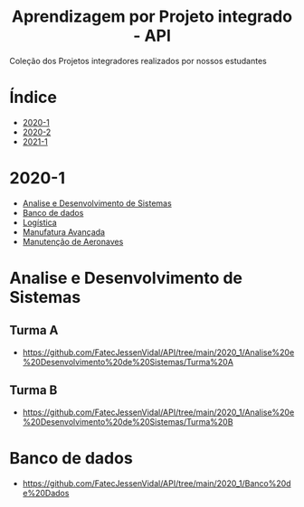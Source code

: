 <h1 align="center"> Aprendizagem por Projeto integrado - API </h1>

Coleção dos Projetos integradores realizados por nossos estudantes

# Índice
* [2020-1](#2020-1)
* [2020-2](#2020-2)
* [2021-1](#2021-1) 

# 2020-1
* [Analise e Desenvolvimento de Sistemas ](#Analise-e-Desenvolvimento-de-Sistemas )
* [Banco de dados](#Banco-de-dados)
* [Logística](#Logística)
* [Manufatura Avançada](#Manufatura-Avançada)
* [Manutenção de Aeronaves](#Manutenção-de-Aeronaves)


 # Analise e Desenvolvimento de Sistemas 

## Turma A 
* https://github.com/FatecJessenVidal/API/tree/main/2020_1/Analise%20e%20Desenvolvimento%20de%20Sistemas/Turma%20A
## Turma B
* https://github.com/FatecJessenVidal/API/tree/main/2020_1/Analise%20e%20Desenvolvimento%20de%20Sistemas/Turma%20B
# Banco de dados
* https://github.com/FatecJessenVidal/API/tree/main/2020_1/Banco%20de%20Dados



